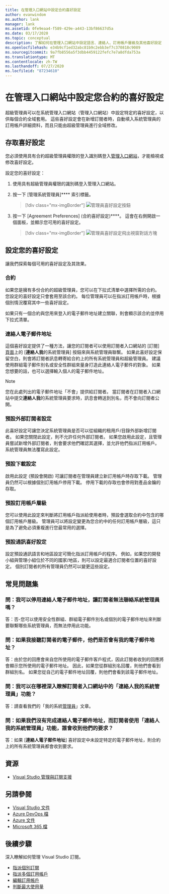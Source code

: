 ```yaml
---
title: 在管理入口網站中設定合約喜好設定
author: evanwindom
ms.author: lank
manager: lank
ms.assetid: 0fe9eaa4-f589-429e-a443-13bf86637d5a
ms.date: 03/17/2020
ms.topic: conceptual
description: 了解如何在管理入口網站中設定語言、連絡人、訂用帳戶層級及其他喜好設定
ms.openlocfilehash: e34b9cf1ed32abc81b9c2ebb3ef7c370818c9089
ms.sourcegitcommit: 9a7fb8556a5f3dbb4459122fefc7e7a8dfda753a
ms.translationtype: MT
ms.contentlocale: zh-TW
ms.lasthandoff: 07/27/2020
ms.locfileid: "87234610"
---
```

# <a name="set-preferences-for-your-agreements-in-the-administration-portal"></a>在管理入口網站中設定您合約的喜好設定
超級管理員可以在系統管理入口網站（管理入口網站）中設定特定的喜好設定，以供每個合約全域套用。  這些喜好設定會在新增訂閱者時，自動填入系統管理員的訂用帳戶詳細資料，而且只能由超級管理員進行全域修改。  

## <a name="access-preferences"></a>存取喜好設定
您必須使用具有合約超級管理員權限的登入識別碼登入[管理入口網站](https://manage.visualstudio.com)，才能檢視或修改喜好設定。  

設定您的喜好設定：
1. 使用具有超級管理員權限的識別碼登入管理入口網站。
2. 按一下 [管理系統管理員]**** 索引標籤。
   > [!div class="mx-imgBorder"]
   > ![管理員喜好設定按鈕](_img/admin-prefs/admin-prefs-button.png "按一下 [管理系統管理員]，然後按 [合約喜好設定] 顯示喜好設定")

3. 按一下 [Agreement Preferences] \(合約喜好設定\)****。
這會在右側開啟一個面板，並顯示您可用的喜好設定。 

   > [!div class="mx-imgBorder"]
   > ![管理員喜好設定飛出視窗對話方塊](_img/admin-prefs/admin-prefs-flyout.png "設定您的喜好設定，然後按一下 [儲存]")

## <a name="set-your-preferences"></a>設定您的喜好設定
讓我們探索每個可用的喜好設定及其效果。 

### <a name="agreement"></a>合約
如果您是擁有多份合約的超級管理員，您可以在下拉式清單中選擇所需的合約。  您設定的喜好設定只會套用至該合約。  每位管理員可以在指派訂用帳戶時，根據個別情況覆寫其中一些喜好設定。 

如果只有一個合約與您用來登入的電子郵件地址建立關聯，則會顯示該合約並停用下拉式清單。 

### <a name="contact-email-address"></a>連絡人電子郵件地址
這個喜好設定提供了一種方法，讓您的訂閱者可以使用訂閱者入口網站的 [訂閱][頁面](https://my.visualstudio.com/subscriptions)上的 [**連絡人我**的系統管理員] 按鈕來與系統管理員聯繫。  如果此喜好設定保留空白，則會將訂閱者訊息轉寄給合約上的所有系統管理員和超級管理員。  建議使用群組電子郵件別名或安全性群組來量身打造此連絡人電子郵件的對象。 如果您想要的話，也可以選擇輸入個人的電子郵件地址。

> [!NOTE]
> 您在此處列出的電子郵件地址「不會」提供給訂閱者。  當訂閱者在訂閱者入口網站中提交**連絡人我**的系統管理員要求時，訊息會轉送到別名，而不會向訂閱者公開。 

### <a name="default-external-subscribers-setting"></a>預設外部訂閱者設定
此喜好設定可讓您決定系統管理員是否可以從組織的租用戶/目錄外部新增訂閱者。  如果您關閉此設定，則不允許任何外部訂閱者。  如果您啟用此設定，且管理員嘗試新增外部訂閱者，則會要求他們確認其選擇，並允許他們指派訂用帳戶。 系統管理員無法覆寫此設定。 

### <a name="default-downloads-setting"></a>預設下載設定
啟用此設定 (預設會開啟) 可讓訂閱者在管理員建立新訂用帳戶時存取下載。  管理員仍然可以根據個別訂用帳戶停用下載。  停用下載的存取也會停用對產品金鑰的存取。  

### <a name="default-subscription-level"></a>預設訂用帳戶層級
您可以使用此設定來判斷將訂用帳戶指派給使用者時，預設會選取合約中包含的哪個訂用帳戶層級。  管理員可以將設定變更為您合約中的任何訂用帳戶層級，這只是為了避免必須重複進行您最常用的選擇。 

### <a name="default-communication-preferences"></a>預設通訊喜好設定
設定預設通訊語言和地區設定可簡化指派訂用帳戶的程序。  例如，如果您的開發小組與管理小組位於不同的國家/地區，則可以設定最適合訂閱者位置的喜好設定。 個別訂閱者的所有管理員仍然可以變更這些設定。 

## <a name="frequently-asked-questions"></a>常見問題集
### <a name="q--can-i-disable-the-contact-email-address-so-subscribers-cannot-contact-administrators"></a>問：我可以停用**連絡人電子郵件地址**，讓訂閱者無法聯絡系統管理員嗎？
答：否-您可以使用安全性群組、群組電子郵件別名或個別的電子郵件地址來判斷要聯繫哪些系統管理員，而無法停用此功能。

### <a name="q-if-i-answer-a-subscribers-email-will-they-have-my-email-address"></a>問：如果我接聽訂閱者的電子郵件，他們是否會有我的電子郵件地址？
答：由於您的回應會來自您所使用的電子郵件客戶程式，因此訂閱者收到的回應將會顯示您所使用的電子郵件地址。  因此，如果您從群組別名回覆，則他們會看到群組別名。  如果您從自己的電子郵件地址回覆，則他們會看到該電子郵件地址。  

### <a name="q-where-can-i-find-out-more-about-the-contact-my-admin-feature-in-the-subscriber-portal"></a>問：我可以在哪裡深入瞭解訂閱者入口網站中的「**連絡人我**的系統管理員」功能？
答：請查看我們的「我的系統[管理員](contact-my-admin.md)」文章。 

### <a name="q-if-we-dont-complete-the-contact-email-address-and-a-subscriber-uses-the-contact-my-admin-feature-who-receives-their-request"></a>問：如果我們沒有完成**連絡人電子郵件地址**，而訂閱者使用「**連絡人我**的系統管理員」功能，誰會收到他們的要求？
答：如果 [**連絡人電子郵件地址**] 喜好設定中未設定特定的電子郵件地址，則合約上的所有系統管理員都會收到要求。 

## <a name="resources"></a>資源
- [Visual Studio 管理與訂閱支援](https://visualstudio.microsoft.com/support/support-overview-vs)

## <a name="see-also"></a>另請參閱
- [Visual Studio 文件](https://docs.microsoft.com/visualstudio/)
- [Azure DevOps 檔](https://docs.microsoft.com/azure/devops/)
- [Azure 文件](https://docs.microsoft.com/azure/)
- [Microsoft 365 檔](https://docs.microsoft.com/microsoft-365/)

## <a name="next-steps"></a>後續步驟
深入瞭解如何管理 Visual Studio 訂閱。
- [指派個別訂閱](assign-license.md)
- [指派多個訂用帳戶](assign-license-bulk.md)
- [編輯訂用帳戶](edit-license.md)
- [判斷最大使用量](maximum-usage.md)

